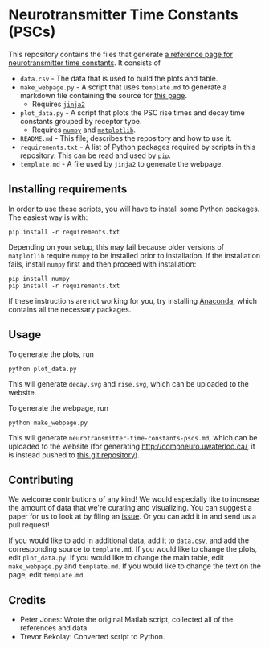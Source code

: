 Neurotransmitter Time Constants (PSCs)
======================================

This repository contains the files that generate
[a reference page for neurotransmitter time constants](http://compneuro.uwaterloo.ca/research/constants-constraints/neurotransmitter-time-constants-pscs.html).
It consists of

* `data.csv` - The data that is used to build the plots and table.
* `make_webpage.py` - A script that uses `template.md` to generate
  a markdown file containing the source for
  [this page](http://compneuro.uwaterloo.ca/research/constants-constraints/neurotransmitter-time-constants-pscs.html).
    * Requires [`jinja2`](http://jinja.pocoo.org/docs/)
* `plot_data.py` - A script that plots the PSC rise times and decay
  time constants grouped by receptor type.
    * Requires [`numpy`](http://www.numpy.org/) and
      [`matplotlib`](http://matplotlib.org/).
* `README.md` - This file; describes the repository and how to use it.
* `requirements.txt` - A list of Python packages required by scripts
  in this repository. This can be read and used by `pip`.
* `template.md` - A file used by `jinja2` to generate the webpage.

Installing requirements
-----------------------

In order to use these scripts, you will have to install
some Python packages. The easiest way is with:
```
pip install -r requirements.txt
```
Depending on your setup, this may fail because
older versions of `matplotlib` require `numpy`
to be installed prior to installation.
If the installation fails, install `numpy`
first and then proceed with installation:
```
pip install numpy
pip install -r requirements.txt
```
If these instructions are not working for you,
try installing [Anaconda](https://store.continuum.io/cshop/anaconda/),
which contains all the necessary packages.

Usage
-----

To generate the plots, run
```
python plot_data.py
```
This will generate `decay.svg` and `rise.svg`,
which can be uploaded to the website.

To generate the webpage, run
```
python make_webpage.py
```
This will generate `neurotransmitter-time-constants-pscs.md`,
which can be uploaded to the website
(for generating <http://compneuro.uwaterloo.ca/>,
it is instead pushed to
[this git repository](https://github.com/ctn-waterloo/website/tree/master/ctn_waterloo/content/research/constants-constraints)).

Contributing
------------

We welcome contributions of any kind!
We would especially like to increase the amount
of data that we're curating and visualizing.
You can suggest a paper for us to look at
by filing an
[issue](https://github.com/ctn-waterloo/psc-constants/issues).
Or you can add it in and send us a pull request!

If you would like to add in additional data,
add it to `data.csv`, and add the corresponding
source to `template.md`.
If you would like to change the plots,
edit `plot_data.py`.
If you would like to change the main table,
edit `make_webpage.py` and `template.md`.
If you would like to change the text on
the page, edit `template.md`.

Credits
-------

* Peter Jones: Wrote the original Matlab script,
  collected all of the references and data.
* Trevor Bekolay: Converted script to Python.

